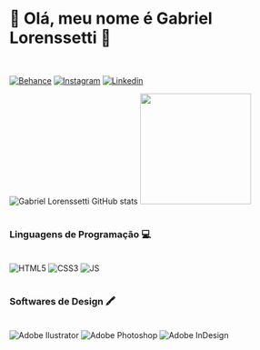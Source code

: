  <!-- Cabeçario -->

  <h1>
    👋 Olá, meu nome é Gabriel Lorenssetti 👋
  </h1>
  
<br>

<div>
 
[![Behance](https://img.shields.io/badge/Behance-0054F7?style=for-the-badge&logo=behance&logoColor=white)](https://www.behance.net/gabriellorenss/)
[![Instagram](https://img.shields.io/badge/Instagram-E4405F?style=for-the-badge&logo=instagram&logoColor=white)](https://www.instagram.com/gab_loren7/)
[![Linkedin](https://img.shields.io/badge/LinkedIn-0077B5?style=for-the-badge&logo=linkedin&logoColor=white)](https://www.linkedin.com/in/gabriel-lorenssetti-8a352a29b/)

</div>

![Gabriel Lorenssetti GitHub stats](https://github-readme-stats.vercel.app/api?username=Gab-loren7&show_icons=true&theme=transparent)
<img height="195em" loading="lazy" height="180em" src="https://github-readme-stats.vercel.app/api/top-langs/?username=Gab-loren7&layout=compact&langs_count=7&theme=transparent"/> 

<h1></h1>
<div>
  <h3>
    Linguagens de Programação 💻
  </h3>
  <br>
 
 <img align="center" alt="HTML5" src="https://img.shields.io/badge/HTML5-E34F26?style=for-the-badge&logo=html5&logoColor=white">
 <img align="center" alt="CSS3" src="https://img.shields.io/badge/CSS3-1572B6?style=for-the-badge&logo=css3&logoColor=white">
 <img align="center" alt="JS" src="https://img.shields.io/badge/JavaScript-F7DF1E?style=for-the-badge&logo=javascript&logoColor=black">
</div>

<h1></h1>
<div>
  <h3>
    Softwares de Design 🖍
  </h3>
  <br>
 
 <img align="center" alt="Adobe Ilustrator" src="https://img.shields.io/badge/Adobe%20Illustrator-FF9A00?style=for-the-badge&logo=adobe%20illustrator&logoColor=white">
 <img align="center" alt="Adobe Photoshop" src="https://img.shields.io/badge/Adobe%20Photoshop-31A8FF?style=for-the-badge&logo=Adobe%20Photoshop&logoColor=black">
 <img align="center" alt="Adobe InDesign" src="https://img.shields.io/badge/Adobe%20InDesign-FF3366?style=for-the-badge&logo=Adobe%20InDesign&logoColor=white">
</div>
